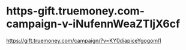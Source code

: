 # https-gift.truemoney.com-campaign-v-iNufennWeaZTljX6cf
https://gift.truemoney.com/campaign/?v=KY0diapiceYgogoml1
